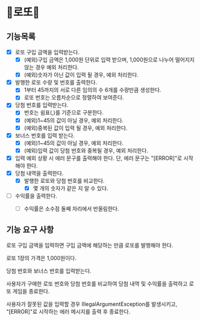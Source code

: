 # 💸로또💸

## 기능목록
- [X] 로또 구입 금액을 입력받는다.
  - [X] (예외)구입 금액은 1,000원 단위로 입력 받으며, 1,000원으로 나누어 떨어지지 않는 경우 예외 처리한다.
  - [X] (예외)숫자가 아닌 값이 입력 될 경우, 예외 처리한다.
- [X] 발행한 로또 수량 및 번호를 출력한다.
  - [X] 1부터 45까지의 서로 다른 임의의 수 6개를 수량만큼 생성한다.
  - [X] 로또 번호는 오름차순으로 정렬하여 보여준다.
- [X] 당첨 번호를 입력받는다. 
  - [X] 번호는 쉼표(,)를 기준으로 구분한다.
  - [X] (예외)1~45의 값이 아닐 경우, 예외 처리한다.
  - [X] (예외)중복된 값이 입력 될 경우, 예외 처리한다.
- [X] 보너스 번호를 입력 받는다.
  - [X] (예외)1~45의 값이 아닐 경우, 예외 처리한다.
  - [X] (예외)입력 값이 당첨 번호와 중복될 경우, 예외 처리한다.
- [X] 입력 예외 상황 시 에러 문구를 출력해야 한다. 단, 에러 문구는 "[ERROR]"로 시작해야 한다.
- [X] 당첨 내역을 출력한다.
  - [X] 발행한 로또와 당첨 번호를 비교한다.
    - [X] 몇 개의 숫자가 같은 지 알 수 있다.
- [ ] 수익률을 출력한다.
  - [ ] 수익률은 소수점 둘째 자리에서 반올림한다.






## 기능 요구 사항
로또 구입 금액을 입력하면 구입 금액에 해당하는 만큼 로또를 발행해야 한다.

로또 1장의 가격은 1,000원이다.

당첨 번호와 보너스 번호를 입력받는다.

사용자가 구매한 로또 번호와 당첨 번호를 비교하여 당첨 내역 및 수익률을 출력하고 로또 게임을 종료한다.

사용자가 잘못된 값을 입력할 경우 IllegalArgumentException를 발생시키고,<br>
"[ERROR]"로 시작하는 에러 메시지를 출력 후 종료한다.
